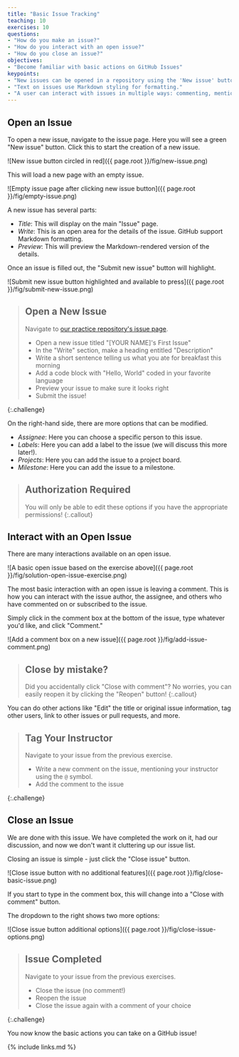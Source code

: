 ```yaml
---
title: "Basic Issue Tracking"
teaching: 10
exercises: 10
questions:
- "How do you make an issue?"
- "How do you interact with an open issue?"
- "How do you close an issue?"
objectives:
- "Become familiar with basic actions on GitHub Issues"
keypoints:
- "New issues can be opened in a repository using the 'New issue' button."
- "Text on issues use Markdown styling for formatting."
- "A user can interact with issues in multiple ways: commenting, mentioning others, linking to other issues and pull requests, and more."
---
```


## Open an Issue

To open a new issue, navigate to the issue page. Here you will see a green
"New issue" button. Click this to start the creation of a new issue.

![New issue button circled in red]({{ page.root }}/fig/new-issue.png)

This will load a new page with an empty issue.

![Empty issue page after clicking new issue button]({{ page.root }}/fig/empty-issue.png)

A new issue has several parts:

- _Title_: This will display on the main "Issue" page.
- _Write_: This is an open area for the details of the issue. GitHub support Markdown formatting.
- _Preview_: This will preview the Markdown-rendered version of the details.

Once an issue is filled out, the "Submit new issue" button will highlight.

![Submit new issue button highlighted and available to press]({{ page.root }}/fig/submit-new-issue.png)

> ## Open a New Issue
>
> Navigate to [our practice repository's issue page](#).
> 
> * Open a new issue titled "[YOUR NAME]'s First Issue"
> * In the "Write" section, make a heading entitled "Description"
> * Write a short sentence telling us what you ate for breakfast this morning
> * Add a code block with "Hello, World" coded in your favorite language
> * Preview your issue to make sure it looks right
> * Submit the issue!
>
{:.challenge}

On the right-hand side, there are more options that can be modified.

- _Assignee_: Here you can choose a specific person to this issue.
- _Labels_: Here you can add a label to the issue (we will discuss this more later!).
- _Projects_: Here you can add the issue to a project board.
- _Milestone_: Here you can add the issue to a milestone.

> ## Authorization Required
> You will only be able to edit these options if you have the
> appropriate permissions!
{:.callout}

## Interact with an Open Issue

There are many interactions available on an open issue.

![A basic open issue based on the exercise above]({{ page.root }}/fig/solution-open-issue-exercise.png)

The most basic interaction with an open issue is leaving a comment. This is
how you can interact with the issue author, the assignee, and others who
have commented on or subscribed to the issue.

Simply click in the comment box at the bottom of the issue, type whatever
you'd like, and click "Comment."

![Add a comment box on a new issue]({{ page.root }}/fig/add-issue-comment.png)

> ## Close by mistake?
> Did you accidentally click "Close with comment"? No worries, you can easily
> reopen it by clicking the "Reopen" button!
{:.callout}

You can do other actions like "Edit" the title or original issue information,
tag other users, link to other issues or pull requests, and more.

> ## Tag Your Instructor
>
> Navigate to your issue from the previous exercise.
> 
> * Write a new comment on the issue, mentioning your instructor using
> the `@` symbol.
> * Add the comment to the issue
>
{:.challenge}

## Close an Issue

We are done with this issue. We have completed the work on it, had our
discussion, and now we don't want it cluttering up our issue list.

Closing an issue is simple - just click the "Close issue" button.

![Close issue button with no additional features]({{ page.root }}/fig/close-basic-issue.png)

If you start to type in the comment box, this will change into a "Close with 
comment" button.

The dropdown to the right shows two more options:

![Close issue button additional options]({{ page.root }}/fig/close-issue-options.png)

> ## Issue Completed
>
> Navigate to your issue from the previous exercises.
> 
> * Close the issue (no comment!)
> * Reopen the issue
> * Close the issue again with a comment of your choice
>
{:.challenge}

You now know the basic actions you can take on a GitHub issue!

{% include links.md %}


